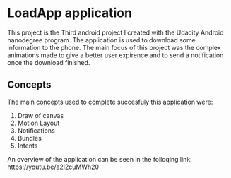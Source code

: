 # LoadApp application
This project is the Third android project I created with the Udacity Android nanodegree program. The application is used to download some information to the phone. The main focus of this project was the complex animations made to give a better user expirence and to send a notification once the download finished.

## Concepts

The main concepts used to complete succesfuly this application were:

1. Draw of canvas
2. Motion Layout
3. Notifications
4. Bundles
5. Intents

An overview of the application can be seen in the folloqing link: https://youtu.be/a2l2cuMWh20
